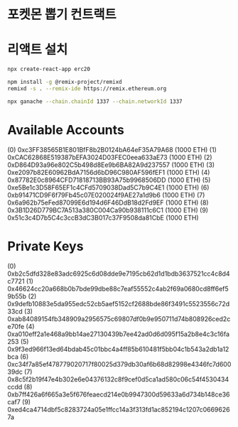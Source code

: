 # 포켓몬 뽑기 컨트랙트

# 리액트 설치
```sh
npx create-react-app erc20

npm install -g @remix-project/remixd
remixd -s . --remix-ide https://remix.ethereum.org

npx ganache --chain.chainId 1337 --chain.networkId 1337
```

Available Accounts
==================
(0) 0xc3FF38565B1E801BfF8b2B0124bA64eF35A79A68 (1000 ETH)
(1) 0xCAC62868E519387bEFA3024D03FEC0eea633aE73 (1000 ETH)
(2) 0xD864D93a96e802C5b498d8Ee9b6BA82A9d237557 (1000 ETH)
(3) 0xe2097b82E60962BdA7156d6bD96C980AF596fEF1 (1000 ETH)
(4) 0x87782E0c8964CFD71818713BB93A75b9968506DD (1000 ETH)
(5) 0xe5Be1c3D58F65EF1c4CFd5709038Dad5C7b9C4E1 (1000 ETH)
(6) 0xb91471CD9F6f79Fb45c07E020024f9AE27a1d9b6 (1000 ETH)
(7) 0x6a962b75eFed87099E6d194d6F46DdB18d2Fd9EF (1000 ETH)
(8) 0x3B1D26D779BC7A513a380C004Ca90b938111c6C1 (1000 ETH)
(9) 0x51c3c4D7b5C4c3ccB3dC3B017c37F9508da81CbE (1000 ETH)

Private Keys
==================
(0) 0xb2c5dfd328e83adc6925c6d08dde9e7195cb62d1d1bdb3637521cc4c8d4c7721
(1) 0x46624cc20a668b0b7bde99dbe88c7eaf55552c4ab2f69a0680cd8ff6ef59b55b
(2) 0x9defb10883e5da955edc52cb5aef5152cf2688bde86f3491c5523556c72d33cd
(3) 0xab84089154fb348909a2956575c69807df0b9e950711d74b808926ced2ce70fe
(4) 0xa010eff2a1e468a9bb14ae27130439b7ee42ad0d6d095f15a2b8e4c3c16fa253
(5) 0x9f3ed966f13ed64bdab45c01bbc4a4ff85b610481f5bb04c1b543a2db1a12bca
(6) 0xc34f7a85ef478779020717f80025d379db30af6b68d82998e4346fc7d60039dc
(7) 0x8c5f2b19f47e4b302e6e04376132c8f9cef0d5ca1ad580c06c54f4530434ccdd
(8) 0xb7ff426a6f665a3e5f676feaecd214e0b9947300d59633a6d734b148ce36caf7
(9) 0xed4ca4714dbf5c8283724a05e1ffcc14a3f313fd1ac852194c1207c06696267a